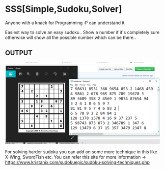 # SSS[Simple,Sudoku,Solver]
Anyone with a knack for Programming :P can understand it

Easiest way to solve an easy sudoku..
Show a number if it's completely sure otherwise will show all the possible number which can be there..

## OUTPUT
![output](https://github.com/Keshav-cs/Simple_Sudoku_Solver/blob/master/SUDOKU/input_and_output.png)


For solving harder sudoku you can add on some more technique in this like X-Wing, SwordFish etc. 
You can refer this site for more information -> https://www.kristanix.com/sudokuepic/sudoku-solving-techniques.php
